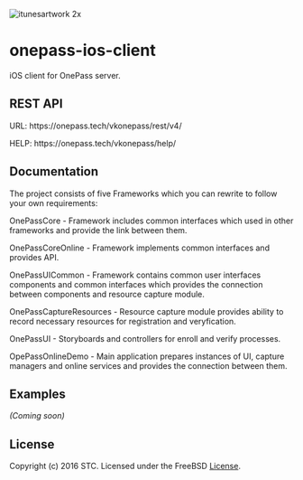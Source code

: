 ![itunesartwork 2x](https://cloud.githubusercontent.com/assets/20855360/23412071/78504558-fde5-11e6-9b27-363bc6b08364.png)

# onepass-ios-client
iOS client for OnePass server.


## REST API
<p>URL: https://onepass.tech/vkonepass/rest/v4/</p>
<p>HELP: https://onepass.tech/vkonepass/help/</p>

## Documentation

The project consists of five Frameworks which you can rewrite to follow your own requirements:

OnePassCore - Framework includes common interfaces which used in other frameworks and provide the link between them.

OnePassCoreOnline - Framework implements common interfaces and provides API.

OnePassUICommon - Framework contains common user interfaces components and common interfaces which provides the connection between components and resource capture module.

OnePassCaptureResources - Resource capture module provides ability to record necessary resources for registration and veryfication.

OnePassUI - Storyboards and controllers for enroll and verify processes.

OpePassOnlineDemo - Main application prepares instances of UI, capture managers and online services and provides the connection between them.

## Examples
_(Coming soon)_

## License
Copyright (c) 2016 STC. Licensed under the FreeBSD <a href="https://onepass.tech/license-agreement.html">License</a>.
